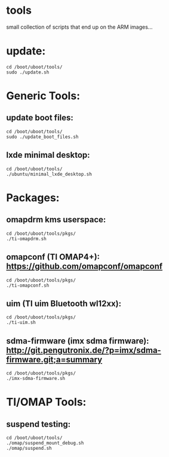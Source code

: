 tools
=====
small collection of scripts that end up on the ARM images...

update:
=====
	cd /boot/uboot/tools/
	sudo ./update.sh

Generic Tools:
==============

update boot files:
------------------
	cd /boot/uboot/tools/
	sudo ./update_boot_files.sh

lxde minimal desktop:
---------------------
	cd /boot/uboot/tools/
	./ubuntu/minimal_lxde_desktop.sh

Packages:
==============

omapdrm kms userspace:
---------------------
	cd /boot/uboot/tools/pkgs/
	./ti-omapdrm.sh

omapconf (TI OMAP4+): https://github.com/omapconf/omapconf
---------------------
	cd /boot/uboot/tools/pkgs/
	./ti-omapconf.sh

uim (TI uim Bluetooth wl12xx):
---------------------
	cd /boot/uboot/tools/pkgs/
	./ti-uim.sh

sdma-firmware (imx sdma firmware): http://git.pengutronix.de/?p=imx/sdma-firmware.git;a=summary
---------------------
	cd /boot/uboot/tools/pkgs/
	./imx-sdma-firmware.sh

TI/OMAP Tools:
==============

suspend testing:
----------------
	cd /boot/uboot/tools/
	./omap/suspend_mount_debug.sh
	./omap/suspend.sh
